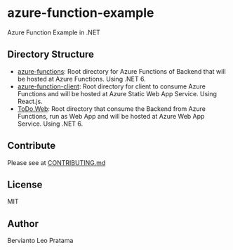 # azure-function-example

Azure Function Example in .NET

## Directory Structure

* [azure-functions](./azure-functions): Root directory for Azure Functions of Backend that will be hosted at Azure Functions. Using .NET 6.
* [azure-function-client](./azure-functions-client): Root directory for client to consume Azure Functions and will be hosted at Azure Static Web App Service. Using React.js.
* [ToDo.Web](./ToDo.Web): Root directory that consume the Backend from Azure Functions, run as Web App and will be hosted at Azure Web App Service. Using .NET 6.


## Contribute

Please see at [CONTRIBUTING.md](./CONTRIBUTING.md)

## License

MIT

## Author

Bervianto Leo Pratama
